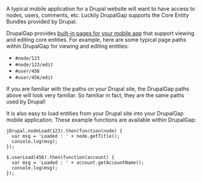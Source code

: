 A typical mobile application for a Drupal website will want to have access to nodes, users, comments, etc. Luckily DrupalGap supports the Core Entity Bundles provided by Drupal.

DrupalGap provides [built-in pages for your mobile app](Pages/Built_in_Pages) that support viewing and editing core entities. For example, here are some typical page paths within DrupalGap for viewing and editing entities:

- `#node/123`
- `#node/123/edit`
- `#user/456`
- `#user/456/edit`

If you are familiar with the paths on your Drupal site, the DrupalGap paths above will look very familiar. So familiar in fact, they are the same paths used by Drupal!

It is also easy to load entities from your Drupal site into your DrupalGap mobile application. These example functions are available within DrupalGap:

```
jDrupal.nodeLoad(123).then(function(node) {
  var msg = 'Loaded : ' + node.getTitle();
  console.log(msg);
});

$.userLoad(456).then(function(account) {
  var msg = 'Loaded : ' + account.getAccountName();
  console.log(msg);
});
```
